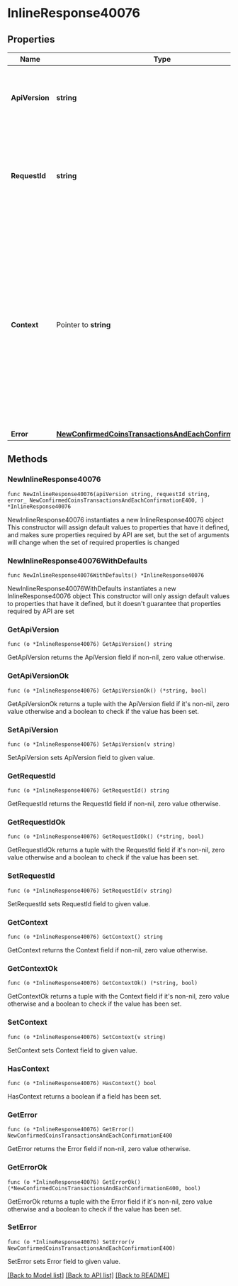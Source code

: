 # InlineResponse40076

## Properties

Name | Type | Description | Notes
------------ | ------------- | ------------- | -------------
**ApiVersion** | **string** | Specifies the version of the API that incorporates this endpoint. | 
**RequestId** | **string** | Defines the ID of the request. The &#x60;requestId&#x60; is generated by Crypto APIs and it&#39;s unique for every request. | 
**Context** | Pointer to **string** | In batch situations the user can use the context to correlate responses with requests. This property is present regardless of whether the response was successful or returned as an error. &#x60;context&#x60; is specified by the user. | [optional] 
**Error** | [**NewConfirmedCoinsTransactionsAndEachConfirmationE400**](NewConfirmedCoinsTransactionsAndEachConfirmationE400.md) |  | 

## Methods

### NewInlineResponse40076

`func NewInlineResponse40076(apiVersion string, requestId string, error_ NewConfirmedCoinsTransactionsAndEachConfirmationE400, ) *InlineResponse40076`

NewInlineResponse40076 instantiates a new InlineResponse40076 object
This constructor will assign default values to properties that have it defined,
and makes sure properties required by API are set, but the set of arguments
will change when the set of required properties is changed

### NewInlineResponse40076WithDefaults

`func NewInlineResponse40076WithDefaults() *InlineResponse40076`

NewInlineResponse40076WithDefaults instantiates a new InlineResponse40076 object
This constructor will only assign default values to properties that have it defined,
but it doesn't guarantee that properties required by API are set

### GetApiVersion

`func (o *InlineResponse40076) GetApiVersion() string`

GetApiVersion returns the ApiVersion field if non-nil, zero value otherwise.

### GetApiVersionOk

`func (o *InlineResponse40076) GetApiVersionOk() (*string, bool)`

GetApiVersionOk returns a tuple with the ApiVersion field if it's non-nil, zero value otherwise
and a boolean to check if the value has been set.

### SetApiVersion

`func (o *InlineResponse40076) SetApiVersion(v string)`

SetApiVersion sets ApiVersion field to given value.


### GetRequestId

`func (o *InlineResponse40076) GetRequestId() string`

GetRequestId returns the RequestId field if non-nil, zero value otherwise.

### GetRequestIdOk

`func (o *InlineResponse40076) GetRequestIdOk() (*string, bool)`

GetRequestIdOk returns a tuple with the RequestId field if it's non-nil, zero value otherwise
and a boolean to check if the value has been set.

### SetRequestId

`func (o *InlineResponse40076) SetRequestId(v string)`

SetRequestId sets RequestId field to given value.


### GetContext

`func (o *InlineResponse40076) GetContext() string`

GetContext returns the Context field if non-nil, zero value otherwise.

### GetContextOk

`func (o *InlineResponse40076) GetContextOk() (*string, bool)`

GetContextOk returns a tuple with the Context field if it's non-nil, zero value otherwise
and a boolean to check if the value has been set.

### SetContext

`func (o *InlineResponse40076) SetContext(v string)`

SetContext sets Context field to given value.

### HasContext

`func (o *InlineResponse40076) HasContext() bool`

HasContext returns a boolean if a field has been set.

### GetError

`func (o *InlineResponse40076) GetError() NewConfirmedCoinsTransactionsAndEachConfirmationE400`

GetError returns the Error field if non-nil, zero value otherwise.

### GetErrorOk

`func (o *InlineResponse40076) GetErrorOk() (*NewConfirmedCoinsTransactionsAndEachConfirmationE400, bool)`

GetErrorOk returns a tuple with the Error field if it's non-nil, zero value otherwise
and a boolean to check if the value has been set.

### SetError

`func (o *InlineResponse40076) SetError(v NewConfirmedCoinsTransactionsAndEachConfirmationE400)`

SetError sets Error field to given value.



[[Back to Model list]](../README.md#documentation-for-models) [[Back to API list]](../README.md#documentation-for-api-endpoints) [[Back to README]](../README.md)



